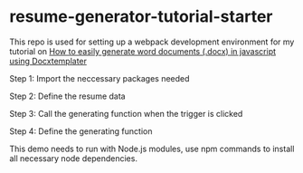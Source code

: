 # resume-generator-tutorial-starter

This repo is used for setting up a webpack development environment for my tutorial on [How to easily generate word documents (.docx) in javascript using Docxtemplater]()

Step 1: Import the neccessary packages needed

Step 2: Define the resume data

Step 3: Call the generating function when the trigger is clicked

Step 4: Define the generating function

This demo needs to run with Node.js modules, use npm commands to install all necessary node dependencies. 
